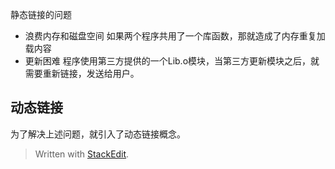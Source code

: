 静态链接的问题
- 浪费内存和磁盘空间
如果两个程序共用了一个库函数，那就造成了内存重复加载内容
- 更新困难
程序使用第三方提供的一个Lib.o模块，当第三方更新模块之后，就需要重新链接，发送给用户。

## 动态链接
为了解决上述问题，就引入了动态链接概念。


> Written with [StackEdit](https://stackedit.io/).
<!--stackedit_data:
eyJoaXN0b3J5IjpbLTUzODE3MDM1XX0=
-->